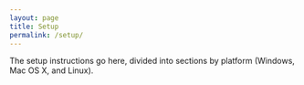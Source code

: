 ```yaml
---
layout: page
title: Setup
permalink: /setup/
---
```

The setup instructions go here,
divided into sections by platform
(Windows, Mac OS X, and Linux).
